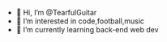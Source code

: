- 👋 Hi, I’m @TearfulGuitar
- 👀 I’m interested in code,football,music
- 🌱 I’m currently learning back-end web dev


<!---
TearfulGuitar/TearfulGuitar is a ✨ special ✨ repository because its `README.md` (this file) appears on your GitHub profile.
You can click the Preview link to take a look at your changes.
--->
